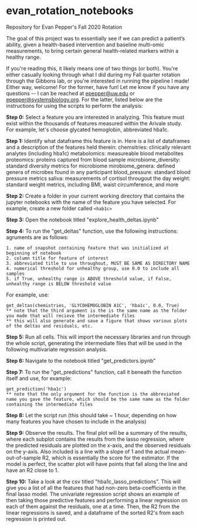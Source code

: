 # evan_rotation_notebooks
Repository for Evan Pepper's Fall 2020 Rotation

The goal of this project was to essentially see if we can predict a patient’s ability, given a health-based intervention and baseline multi-omic measurements, to bring certain general health-related markers within a healthy range.

If you're reading this, it likely means one of two things (or both). You're either casually looking through what I did during my Fall quarter rotation through the Gibbons lab, or you're interested in running the pipeline I made! Either way, welcome! For the former, have fun! Let me know if you have any questions -- I can be reached at epepper@uw.edu or epepper@systemsbiology.org. For the latter, listed below are the instructions for using the scripts to perform the analysis:

**Step 0:** Select a feature you are interested in analyzing. This feature must exist within the thousands of features measured within the Arivale study. For example, let's choose glycated hemoglobin, abbreviated hba1c.

**Step 1:** Identify what dataframe this feature is in. Here is a list of dataframes and a description of the features held therein:
  chemsitries: clinically relevant analytes (including hba1c)
  metabolomics: measureable blood metabolites
  proteomics: proteins captured from blood sample
  microbiome_diversity: standard diversity metrics for microbiome
  mirobiome_genera: defined genera of microbes found in any participant
  blood_pressure: standard blood pressure metrics
  saliva: measurements of cortisol througout the day
  weight: standard weight metrics, including BMI, waist circumference, and more
  
**Step 2:** Create a folder in your current working directory that contains the jupyter notebooks with the name of the feature you have selected. For example, create a new folder called `<hab1c>`

**Step 3:** Open the notebook titled "explore_health_deltas.ipynb"

**Step 4:** To run the "get_deltas" function, use the following instructions:
  agruments are as follows:
  
    1. name of snapshot containing feature that was initialized at beginning of notebook    
    2. column title for feature of interest
    3. abbreviated title to use throughout, MUST BE SAME AS DIRECTORY NAME
    4. numerical threshold for unhealthy group, use 0.0 to include all samples
    5. if True, unhealthy range is ABOVE threshold value, if False, unhealthy range is BELOW threshold value
  
For example, use: 

    get_deltas(chemistries, 'GLYCOHEMOGLOBIN A1C', 'hba1c', 0.0, True)
    ** note that the third argument is the is the same name as the folder you made that will recieve the intermediate files
    ** this will also generate and save a figure that shows various plots of the deltas and residuals, etc.
    
**Step 5:** Run all cells. This will import the necessary libraries and run through the whole script, generating the intermediate files that will be used in the following multivariate regression analysis.

**Step 6:** Navigate to the notebook titled "get_predictors.ipynb"

**Step 7:** To run the "get_predictions" function, call it beneath the function itself and use, for example: 

    get_prediction('hba1c')
    ** note that the only argument for the function is the abbreviated name you gave the feature, which should be the same name as the folder containing the intermediate files
  
**Step 8:** Let the script run (this should take ~ 1 hour, depending on how many features you have chosen to include in the analysis)

**Step 9:** Observe the results. The final plot will be a summary of the results, where each subplot contains the results from the lasso regression, where the predicted residuals are plotted on the x-axis, and the observed residuals on the y-axis. Also included is a line with a slope of 1 and the actual mean-out-of-sample R2, which is essentially the score for the estimator. If the model is perfect, the scatter plot will have points that fall along the line and have an R2 close to 1.

**Step 10:** Take a look at the csv titled "hba1c_lasso_predictions". This will give you a list of all the features that had non-zero beta-coefficients in the final lasso model. The univariate regression script shows an example of then taking those predictive features and performing a linear regression on each of them against the residuals, one at a time. Then, the R2 from the linear regressions is saved, and a dataframe of the sorted R2's from each regression is printed out.
